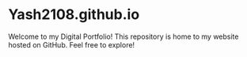# Yash2108.github.io

Welcome to my Digital Portfolio!
This repository is home to my website hosted on GitHub. Feel free to explore!